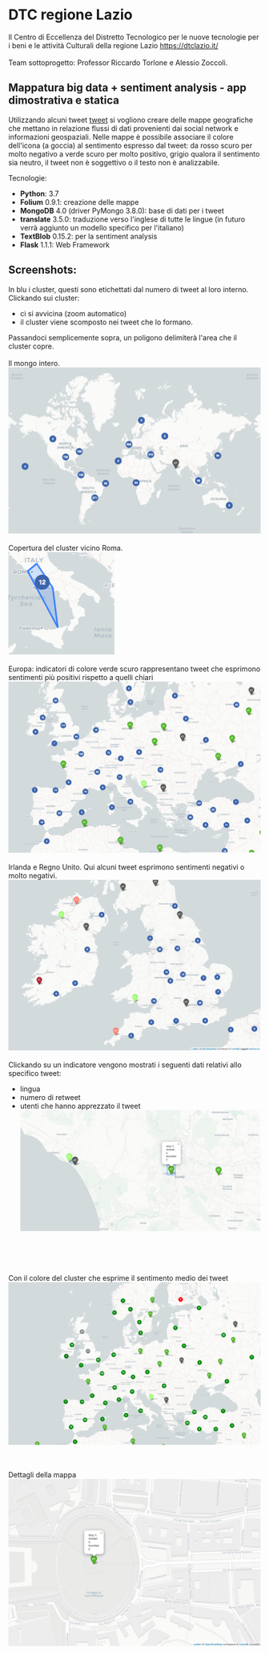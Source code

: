 # DTC regione Lazio

Il Centro di Eccellenza del Distretto Tecnologico per le nuove tecnologie per i beni e le attività Culturali della regione Lazio
https://dtclazio.it/
<br/><br/>
Team sottoprogetto: Professor Riccardo Torlone e Alessio Zoccoli.

## Mappatura big data + sentiment analysis - app dimostrativa e statica
Utilizzando alcuni tweet [tweet](https://github.com/RyanMullins/Tutorial-LeafletMongoDB/blob/master/src/primer_tweets.json) si vogliono creare delle mappe geografiche che mettano in relazione flussi di dati provenienti dai social network e informazioni geospaziali.
Nelle mappe è possibile associare il colore dell'icona (a goccia) al sentimento espresso dal tweet: da rosso scuro per molto negativo a verde scuro per molto positivo, grigio qualora il sentimento sia neutro, il tweet non è soggettivo o il testo non è analizzabile.

Tecnologie:
- **Python**: 3.7
- **Folium** 0.9.1: creazione delle mappe
- **MongoDB** 4.0 (driver PyMongo 3.8.0): base di dati per i tweet
- **translate** 3.5.0: traduzione verso l'inglese di tutte le lingue (in futuro verrà aggiunto un modello specifico per l'italiano)
- **TextBlob** 0.15.2: per la sentiment analysis
- **Flask** 1.1.1: Web Framework


## Screenshots:
In blu i cluster, questi sono etichettati dal numero di tweet al loro interno.
Clickando sui cluster:
- ci si avvicina (zoom automatico)
- il cluster viene scomposto nei tweet che lo formano.

Passandoci semplicemente sopra, un poligono delimiterà l'area che il cluster copre.
<br/><br/>
Il mongo intero.
![world](screenshots/world.png)<br/><br/>
Copertura del cluster vicino Roma.<br/>
![rome](screenshots/spider_rome.png)
<br/><br/>
Europa: indicatori di colore verde scuro rappresentano tweet che esprimono sentimenti più positivi rispetto a quelli chiari
![europe](screenshots/europe.png)
<br/><br/>
Irlanda e Regno Unito. Qui alcuni tweet esprimono sentimenti negativi o molto negativi.
![ireland_uk](screenshots/ireland_uk.png)
<br/><br/>
Clickando su un indicatore vengono mostrati i seguenti dati relativi allo specifico tweet:
- lingua
- numero di retweet
- utenti che hanno apprezzato il tweet
![latium](screenshots/latium_tweet.png)

<br/><br/><br/><br/>
Con il colore del cluster che esprime il sentimento medio dei tweet
![colored_clusters](screenshots/colored_clusters.png)

<br/><br/>
Dettagli della mappa
![details](screenshots/detail_vatican_tweet.png)

